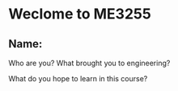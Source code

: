 # Weclome to ME3255

## Name: 

Who are you? What brought you to engineering?

What do you hope to learn in this course?


